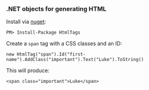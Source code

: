 ### .NET objects for generating HTML

Install via [nuget](http://www.nuget.org/):

    PM> Install-Package HtmlTags

Create a `span` tag with a CSS classes and an ID:

    new HtmlTag("span").Id("first-name").AddClass("important").Text("Luke").ToString()

This will produce:

    <span class="important">Luke</span>